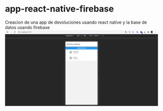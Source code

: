 # app-react-native-firebase
Creacion de una app de devoluciones usando react native y la base de datos usando firebase
![](create_project/image1.PNG)
